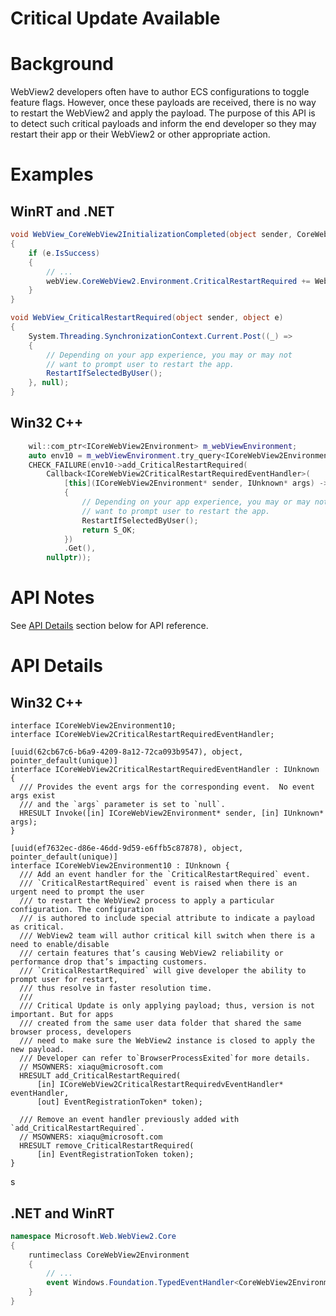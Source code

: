 Critical Update Available
===

# Background
WebView2 developers often have to author ECS configurations to toggle feature flags. However, once 
these payloads are received, there is no way to restart the WebView2 and apply the payload. The 
purpose of this API is to detect such critical payloads and inform the end developer so they may
restart their app or their WebView2 or other appropriate action.

# Examples
## WinRT and .NET   
```c#
void WebView_CoreWebView2InitializationCompleted(object sender, CoreWebView2InitializationCompletedEventArgs e)
{
    if (e.IsSuccess)
    {
        // ...
        webView.CoreWebView2.Environment.CriticalRestartRequired += WebView_CriticalRestartRequired;
    }
}

void WebView_CriticalRestartRequired(object sender, object e)
{
    System.Threading.SynchronizationContext.Current.Post((_) =>
    {
        // Depending on your app experience, you may or may not
        // want to prompt user to restart the app.
        RestartIfSelectedByUser();
    }, null);
}
```

## Win32 C++
```cpp
    wil::com_ptr<ICoreWebView2Environment> m_webViewEnvironment;
    auto env10 = m_webViewEnvironment.try_query<ICoreWebView2Environment10>();
    CHECK_FAILURE(env10->add_CriticalRestartRequired(
        Callback<ICoreWebView2CriticalRestartRequiredEventHandler>(
            [this](ICoreWebView2Environment* sender, IUnknown* args) -> HRESULT
            {
                // Depending on your app experience, you may or may not
                // want to prompt user to restart the app.
                RestartIfSelectedByUser();
                return S_OK;
            })
            .Get(),
        nullptr));
```

# API Notes

See [API Details](#api-details) section below for API reference.

# API Details
## Win32 C++

```IDL
interface ICoreWebView2Environment10;
interface ICoreWebView2CriticalRestartRequiredEventHandler;

[uuid(62cb67c6-b6a9-4209-8a12-72ca093b9547), object, pointer_default(unique)]
interface ICoreWebView2CriticalRestartRequiredEventHandler : IUnknown {
  /// Provides the event args for the corresponding event.  No event args exist
  /// and the `args` parameter is set to `null`.
  HRESULT Invoke([in] ICoreWebView2Environment* sender, [in] IUnknown* args);
}

[uuid(ef7632ec-d86e-46dd-9d59-e6ffb5c87878), object, pointer_default(unique)]
interface ICoreWebView2Environment10 : IUnknown {
  /// Add an event handler for the `CriticalRestartRequired` event.
  /// `CriticalRestartRequired` event is raised when there is an urgent need to prompt the user 
  /// to restart the WebView2 process to apply a particular configuration. The configuration 
  /// is authored to include special attribute to indicate a payload as critical.
  /// WebView2 team will author critical kill switch when there is a need to enable/disable 
  /// certain features that’s causing WebView2 reliability or performance drop that’s impacting customers.
  /// `CriticalRestartRequired` will give developer the ability to prompt user for restart,
  /// thus resolve in faster resolution time.
  /// 
  /// Critical Update is only applying payload; thus, version is not important. But for apps 
  /// created from the same user data folder that shared the same browser process, developers
  /// need to make sure the WebView2 instance is closed to apply the new payload.
  /// Developer can refer to`BrowserProcessExited`for more details.
  // MSOWNERS: xiaqu@microsoft.com
  HRESULT add_CriticalRestartRequired(
      [in] ICoreWebView2CriticalRestartRequiredvEventHandler* eventHandler,
      [out] EventRegistrationToken* token);

  /// Remove an event handler previously added with `add_CriticalRestartRequired`.
  // MSOWNERS: xiaqu@microsoft.com
  HRESULT remove_CriticalRestartRequired(
      [in] EventRegistrationToken token);
}
```
s
## .NET and WinRT

```c#
namespace Microsoft.Web.WebView2.Core
{
    runtimeclass CoreWebView2Environment
    {
        // ...
        event Windows.Foundation.TypedEventHandler<CoreWebView2Environment, Object> CriticalRestartRequired;
    }
}
```